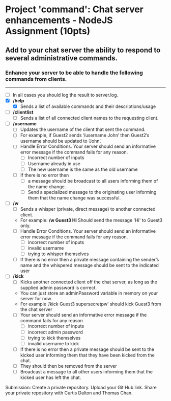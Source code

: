 # Project 'command': Chat server enhancements - NodeJS Assignment (10pts)

## Add to your chat server the ability to respond to several administrative commands.
### Enhance your server to be able to handle the following commands from clients.
---
- [ ] In all cases you should log the result to server.log.
- [x] **/help**
   - [x] Sends a list of available commands and their descriptions/usage
- [ ] **/clientlist**
   - [ ] Sends a list of all connected client names to the requesting client.
- [ ] **/username**
   - [ ] Updates the username of the client that sent the command.
   - [ ] For example, if Guest2 sends ‘/username John’ then Guest2’s username should be updated to ‘John’.
   - [ ] Handle Error Conditions. Your server should send an informative error message if the command fails for any reason.
     - [ ] Incorrect number of inputs
     - [ ] Username already in use
     - [ ] The new username is the same as the old username
   - [ ] If there is no error then
     - [ ] a message should be broadcast to all users informing them of the name change.
     - [ ]  Send a specialized message to the originating user informing them that the name change was successful.
- [ ] **/w**
   - [ ] Sends a whisper (private, direct message) to another connected client.
   - For example: **/w Guest3 Hi** Should send the message 'Hi' to Guest3 only.
   - [ ] Handle Error Conditions. Your server should send an informative error message if the command fails for any reason.
     - [ ] incorrect number of inputs
     - [ ] invalid username
     - [ ] trying to whisper themselves
   - [ ] If there is no error then a private message containing the sender’s name and the whispered message should be sent to the indicated user
 - [ ] **/kick**
    - [ ] Kicks another connected client off the chat server, as long as the supplied admin password is correct.
    - You can just store an adminPassword variable in memory on your server for now.
    - For example ‘/kick Guest3 supersecretpw’ should kick Guest3 from the chat server
    - [ ] Your server should send an informative error message if the command fails for any reason
      - [ ] incorrect number of inputs
      - [ ] incorrect admin password
      - [ ] trying to kick themselves
      - [ ] invalid username to kick
    - [ ] If there is no error then a private message should be sent to the kicked user informing them that they have been kicked from the chat.
    - [ ] They should then be removed from the server
    - [ ] Broadcast a message to all other users informing them that the kicked user has left the chat.

Submission:
Create a private repository.
Upload your Git Hub link.
Share your private repository with Curtis Dalton and Thomas Chan.
